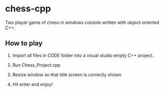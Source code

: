 # chess-cpp
Two player game of chess in windows console written with object-oriented C++.

## How to play
1. Import all files in CODE folder into a visual studio empty C++ project.
2. Run Chess_Project.cpp
3. Resize window so that title screen is correctly shown



4. Hit enter and enjoy!

